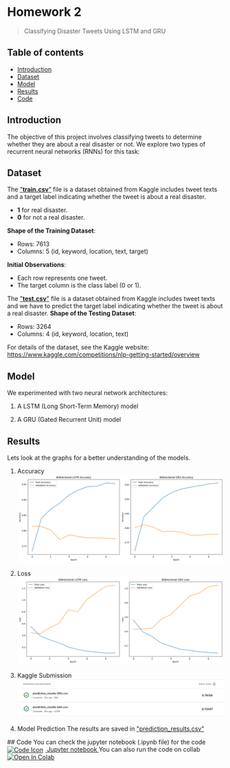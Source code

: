 # Homework 2
> Classifying Disaster Tweets Using LSTM and GRU

## Table of contents
* [Introduction](#Introduction)
* [Dataset](#Dataset)
* [Model](#Model)
*  [Results](#Results)
* [Code](#Code)

## Introduction

The objective of this project involves classifying tweets to determine whether they are about a real disaster or not. We explore two types of recurrent neural networks (RNNs) for this task:



## Dataset

The <a href="https://github.com/Lonelypheonix/Recurrent_Neural_Network-NYCU/blob/main/Homework-2/Dataset/train.csv" target="_blank">"**train.csv**"</a>  file is a dataset obtained from Kaggle includes tweet texts and a target label indicating whether the tweet is about a real disaster.
-  **1** for real disaster.  
-  **0** for not a real disaster.

**Shape of the Training Dataset**:

-   Rows: 7613
-   Columns: 5 (id, keyword, location, text, target)

**Initial Observations**:

-   Each row represents one tweet.
- The target column is the class label (0 or 1).

The <a href="https://github.com/Lonelypheonix/Recurrent_Neural_Network-NYCU/blob/main/Homework-2/Dataset/test.csv" target="_blank">"**test.csv**"</a>  file is a dataset obtained from Kaggle includes tweet texts and we have to predict the target label indicating whether the tweet is about a real disaster.
**Shape of the Testing Dataset**:

-   Rows: 3264
-   Columns: 4 (id, keyword, location, text)

For details of the dataset, see the Kaggle website:
https://www.kaggle.com/competitions/nlp-getting-started/overview

## Model

We experimented with two neural network architectures:

1.  A LSTM (Long Short-Term Memory) model

2. A GRU (Gated Recurrent Unit) model

## Results

Lets look at the graphs for a better understanding of the models.

1.  Accuracy
![Accuracy](https://github.com/Lonelypheonix/Recurrent_Neural_Network-NYCU/blob/main/Homework-2/Images/Accuracy.png)

2. Loss
![Loss](https://github.com/Lonelypheonix/Recurrent_Neural_Network-NYCU/blob/main/Homework-2/Images/Loss.png)

3. Kaggle Submission
![Kaggle](https://github.com/Lonelypheonix/Recurrent_Neural_Network-NYCU/blob/main/Homework-2/Images/kaggle_submission.png)

4. Model Prediction 
The results are saved in <a href="https://github.com/Lonelypheonix/Recurrent_Neural_Network-NYCU/blob/main/Homework-2/Predictions/prediction_results.csv" target="_blank">
   "prediction_results.csv"
</a> 
## Code 
You can check the jupyter notebook (.ipynb file) for the code
<a href="https://github.com/Lonelypheonix/Recurrent_Neural_Network-NYCU/blob/main/Homework-2/RNN_HW2.ipynb" target="_blank">
  <img 
    src="https://cdn-icons-png.flaticon.com/512/10817/10817310.png" 
    alt="Code Icon" 
    width="20"
    style="vertical-align: middle; margin-right: 5px;"
  />  Jupyter notebook
</a>
You can also run the code on collab 
<a target="_blank" href="https://colab.research.google.com/github/Lonelypheonix/Recurrent_Neural_Network-NYCU/blob/main/Homework-2/RNN_HW2.ipynb">
  <img src="https://colab.research.google.com/assets/colab-badge.svg" alt="Open In Colab"/>
</a>


